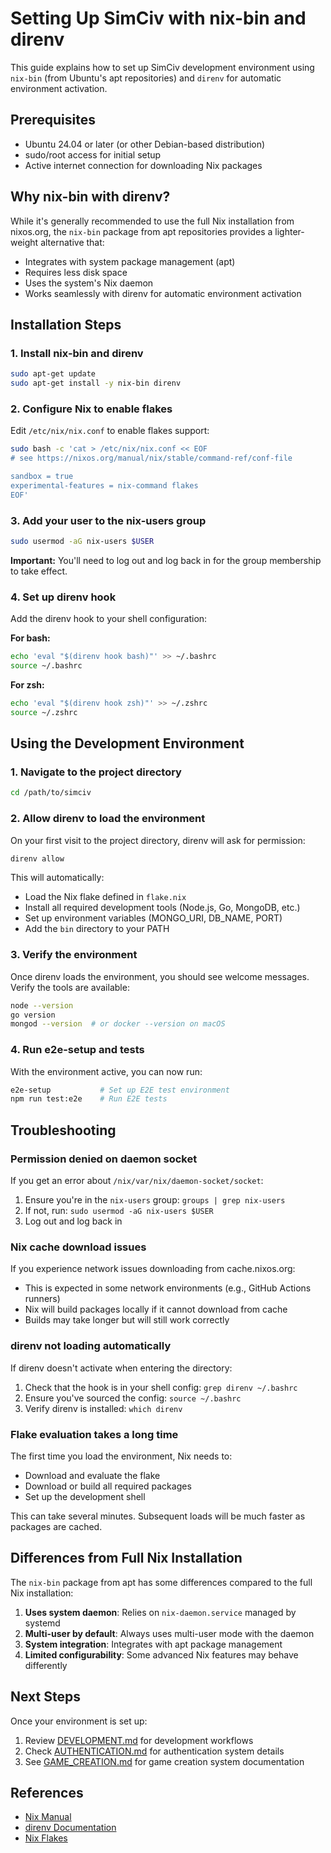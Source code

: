 # Setting Up SimCiv with nix-bin and direnv

This guide explains how to set up SimCiv development environment using `nix-bin` (from Ubuntu's apt repositories) and `direnv` for automatic environment activation.

## Prerequisites

- Ubuntu 24.04 or later (or other Debian-based distribution)
- sudo/root access for initial setup
- Active internet connection for downloading Nix packages

## Why nix-bin with direnv?

While it's generally recommended to use the full Nix installation from nixos.org, the `nix-bin` package from apt repositories provides a lighter-weight alternative that:
- Integrates with system package management (apt)
- Requires less disk space
- Uses the system's Nix daemon
- Works seamlessly with direnv for automatic environment activation

## Installation Steps

### 1. Install nix-bin and direnv

```bash
sudo apt-get update
sudo apt-get install -y nix-bin direnv
```

### 2. Configure Nix to enable flakes

Edit `/etc/nix/nix.conf` to enable flakes support:

```bash
sudo bash -c 'cat > /etc/nix/nix.conf << EOF
# see https://nixos.org/manual/nix/stable/command-ref/conf-file

sandbox = true
experimental-features = nix-command flakes
EOF'
```

### 3. Add your user to the nix-users group

```bash
sudo usermod -aG nix-users $USER
```

**Important:** You'll need to log out and log back in for the group membership to take effect.

### 4. Set up direnv hook

Add the direnv hook to your shell configuration:

**For bash:**
```bash
echo 'eval "$(direnv hook bash)"' >> ~/.bashrc
source ~/.bashrc
```

**For zsh:**
```bash
echo 'eval "$(direnv hook zsh)"' >> ~/.zshrc
source ~/.zshrc
```

## Using the Development Environment

### 1. Navigate to the project directory

```bash
cd /path/to/simciv
```

### 2. Allow direnv to load the environment

On your first visit to the project directory, direnv will ask for permission:

```bash
direnv allow
```

This will automatically:
- Load the Nix flake defined in `flake.nix`
- Install all required development tools (Node.js, Go, MongoDB, etc.)
- Set up environment variables (MONGO_URI, DB_NAME, PORT)
- Add the `bin` directory to your PATH

### 3. Verify the environment

Once direnv loads the environment, you should see welcome messages. Verify the tools are available:

```bash
node --version
go version
mongod --version  # or docker --version on macOS
```

### 4. Run e2e-setup and tests

With the environment active, you can now run:

```bash
e2e-setup           # Set up E2E test environment
npm run test:e2e    # Run E2E tests
```

## Troubleshooting

### Permission denied on daemon socket

If you get an error about `/nix/var/nix/daemon-socket/socket`:
1. Ensure you're in the `nix-users` group: `groups | grep nix-users`
2. If not, run: `sudo usermod -aG nix-users $USER`
3. Log out and log back in

### Nix cache download issues

If you experience network issues downloading from cache.nixos.org:
- This is expected in some network environments (e.g., GitHub Actions runners)
- Nix will build packages locally if it cannot download from cache
- Builds may take longer but will still work correctly

### direnv not loading automatically

If direnv doesn't activate when entering the directory:
1. Check that the hook is in your shell config: `grep direnv ~/.bashrc`
2. Ensure you've sourced the config: `source ~/.bashrc`
3. Verify direnv is installed: `which direnv`

### Flake evaluation takes a long time

The first time you load the environment, Nix needs to:
- Download and evaluate the flake
- Download or build all required packages
- Set up the development shell

This can take several minutes. Subsequent loads will be much faster as packages are cached.

## Differences from Full Nix Installation

The `nix-bin` package from apt has some differences compared to the full Nix installation:

1. **Uses system daemon**: Relies on `nix-daemon.service` managed by systemd
2. **Multi-user by default**: Always uses multi-user mode with the daemon
3. **System integration**: Integrates with apt package management
4. **Limited configurability**: Some advanced Nix features may behave differently

## Next Steps

Once your environment is set up:
1. Review [DEVELOPMENT.md](DEVELOPMENT.md) for development workflows
2. Check [AUTHENTICATION.md](AUTHENTICATION.md) for authentication system details
3. See [GAME_CREATION.md](GAME_CREATION.md) for game creation system documentation

## References

- [Nix Manual](https://nixos.org/manual/nix/stable/)
- [direnv Documentation](https://direnv.net/)
- [Nix Flakes](https://nixos.wiki/wiki/Flakes)
